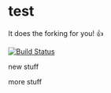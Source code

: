 test
====

It does the forking for you! 👍

[![Build Status](https://travis-ci.org/hugovk/test.png?branch=main)](https://travis-ci.org/hugovk/test)

new stuff

more stuff
